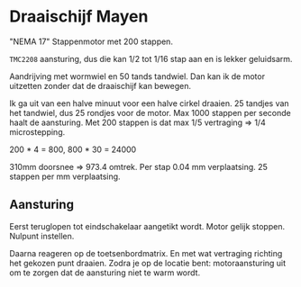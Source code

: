 # Draaischijf Mayen

"NEMA 17" Stappenmotor met 200 stappen.

`TMC2208` aansturing, dus die kan 1/2 tot 1/16 stap aan en is lekker geluidsarm.

Aandrijving met wormwiel en 50 tands tandwiel. Dan kan ik de motor uitzetten zonder dat de draaischijf kan bewegen.

Ik ga uit van een halve minuut voor een halve cirkel draaien. 25 tandjes van het tandwiel, dus 25 rondjes voor de motor. Max 1000 stappen per seconde haalt de aansturing. Met 200 stappen is dat max 1/5 vertraging => 1/4 microstepping.

200 * 4 = 800, 800 * 30 = 24000

310mm doorsnee => 973.4 omtrek. Per stap 0.04 mm verplaatsing. 25 stappen per mm verplaatsing.

## Aansturing

Eerst teruglopen tot eindschakelaar aangetikt wordt. Motor gelijk stoppen. Nulpunt instellen.

Daarna reageren op de toetsenbordmatrix. En met wat vertraging richting het gekozen punt draaien. Zodra je op de locatie bent: motoraansturing uit om te zorgen dat de aansturing niet te warm wordt.
